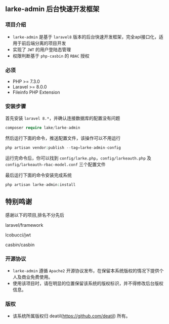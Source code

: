 ## larke-admin 后台快速开发框架


### 项目介绍

*  `larke-admin` 是基于 `laravel8` 版本的后台快速开发框架，完全api接口化，适用于前后端分离的项目开发
*  实现了 `JWT` 的用户登陆态管理
*  权限判断基于 `php-casbin` 的 `RBAC` 授权


### 必须

 - PHP >= 7.3.0
 - Laravel >= 8.0.0
 - Fileinfo PHP Extension


### 安装步骤

首先安装 `laravel 8.*`，并确认连接数据库的配置没有问题

```php
composer require lake/larke-admin
```

然后运行下面的命令，推送配置文件，该操作可以不用运行

```php
php artisan vendor:publish --tag=larke-admin-config
```

运行完命令后，你可以找到 `config/larke.php`，`config/larkeauth.php` 及 `config/larkeauth-rbac-model.conf` 三个配置文件

最后运行下面的命令安装完成系统

```php
php artisan larke-admin:install
```


## 特别鸣谢

感谢以下的项目,排名不分先后

laravel/framework

lcobucci/jwt

casbin/casbin


### 开源协议

*  `larke-admin` 遵循 `Apache2` 开源协议发布，在保留本系统版权的情况下提供个人及商业免费使用。  
*  使用该项目时，请在明显的位置保留该系统的版权标识，并不得修改后台版权信息。


### 版权

*  该系统所属版权归 deatil(https://github.com/deatil) 所有。

